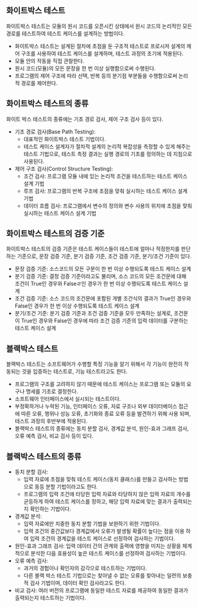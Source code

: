 ## 화이트박스 테스트

화이트박스 테스트는 모듈의 원시 코드를 오픈시킨 상태에서 원시 코드의 논리적인 모든 경로를 테스트하여 테스트 케이스를 설계하는 방법이다.

- 화이트박스 테스트는 설계된 절차에 초점을 둔 구조적 테스트로 프로시저 설계의 제어 구조를 사용하여 테스트 케이스를 설계하며, 테스트 과정의 초기에 적용된다.
- 모듈 안의 작동을 직접 관찰한다.
- 원시 코드(모듈)의 모든 문장을 한 번 이상 실행함으로써 수행된다.
- 프로그램의 제어 구조에 따라 선택, 반복 등의 분기점 부분들을 수행함으로써 논리적 경로를 제어한다.

## 화이트박스 테스트의 종류

화이트 박스 테스트의 종류에는 기초 경로 검사, 제어 구조 검사 등이 있다.

- 기초 경로 검사(Base Path Testing):
  - 대표적인 화이트박스 테스트 기법이다.
  - 테스트 케이스 설계자가 절차적 설계의 논리적 복잡성을 측정할 수 있게 해주는 테스트 기법으로, 테스트 측정 결과는 실행 경로의 기초를 정의하는 데 지침으로 사용된다.
- 제어 구조 검사(Control Structure Testing):
  - 조건 검사: 프로그램 모듈 내에 있는 논리적 조건을 테스트하는 테스트 케이스 설계 기법
  - 루프 검사: 프로그램의 반복 구조에 초점을 맞춰 실시하는 테스트 케이스 설계 기법
  - 데이터 흐름 검사: 프로그램에서 변수의 정의와 변수 사용의 위치에 초점을 맞춰 실시하는 테스트 케이스 설계 기법
 
## 화이트박스 테스트의 검증 기준

화이트박스 테스트의 검증 기준은 테스트 케이스들이 테스트에 얼마나 적정한지를 판단하는 기준으로, 문장 검증 기준, 분기 검증 기준, 조건 검증 기준, 분기/조건 기준이 있다.

- 문장 검증 기준: 소스코드의 모든 구문이 한 번 이상 수행되도록 테스트 케이스 설계
- 분기 검증 기준: 결정 검증 기준이라고도 불리며, 소스 코드의 모든 조건문에 대해 조건이 True인 경우와 Falseㄹ인 경우가 한 번 이상 수행되도록 테스트 케이스 설계
- 조건 검증 기준: 소스 코드의 조건문에 포함된 개별 조건식의 결과가 True인 경우와 False인 경우가 한 번 이상 수행되도록 테스트 케이스 설계
- 분기/조건 기준: 분기 검증 기준과 조건 검증 기준을 모두 만족하는 설계로, 조건문이 True인 경우와 False인 경우에 따라 조건 검증 기준의 입력 데이터를 구분하는 테스트 케이스 설계

## 블랙박스 테스트

블랙박스 테스트는 소프트웨어가 수행할 특정 기능을 알기 위해서 각 기능이 완전히 작동되는 것을 입증하는 테스트로, 기능 테스트라고도 한다.

- 프로그램의 구조를 고려하지 않기 때문에 테스트 케이스는 프로그램 또는 모듈의 요구나 명세를 기초로 결정한다.
- 소프트웨어 인터페이스에서 실시되는 테스트이다.
- 부정확하거나 누락된 기능, 인터페이스 오류, 자료 구조나 외부 데이터베이스 접근에 따른 오류, 행위나 성능 오류, 초기화와 종료 오류 등을 발견하기 위해 사용 되며, 테스트 과정의 후반부에 적용된다.
- 블랙박스 테스트의 종류에는 동치 분할 검사, 경계값 분석, 원인-효과 그래프 검사, 오류 예측 검사, 비교 검사 등이 있다.

## 블랙박스 테스트의 종류

- 동치 분할 검사:
  - 입력 자료에 초점을 맞춰 테스트 케이스(동치 클래스)를 만들고 검사하는 방법으로 동등 분할 기법이라고도 한다.
  - 프로그램의 입력 조건에 타당한 입력 자료와 타당하지 않은 입력 자료의 개수를 균등하게 하여 테스트 케이스를 정하고, 해당 입력 자료에 맞는 결과가 출력되는지 확인하는 기법이다.
- 경계값 분석:
  - 입력 자료에만 치중한 동치 분할 기법을 보완하기 위한 기법이다.
  - 입력 조건의 중간값보다 경계값에서 오류가 발생될 확률이 높다는 점을 이용 하여 입력 조건의 경계값을 테스트 케이스로 선정하여 검사하는 기법이다.
- 원인-효과 그래프 검사: 입력 데이터 간의 관계와 출력에 영향을 미치는 상황을 체계적으로 분석한 다음 효용성이 높은 테스트 케이스를 선정하여 검사하는 기법이다.
- 오류 예측 검사:
  - 과거의 경험이나 확인자의 감각으로 테스트하는 기법이다.
  - 다른 블랙 박스 테스트 기법으로는 찾아낼 수 없는 오류를 찾아내는 일련의 보충적 검사 기법이며, 데이터 확인 검사라고도 한다.
- 비교 검사: 여러 버전의 프로그램에 동일한 테스트 자료를 제공하여 동일한 결과가 출력되는지 테스트하는 기법이다.
